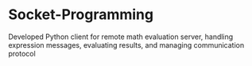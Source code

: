 # Socket-Programming
Developed Python client for remote math evaluation server, handling expression messages, evaluating results, and managing communication protocol
